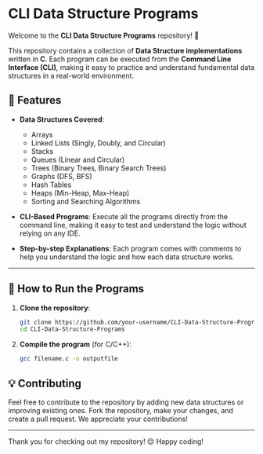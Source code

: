 # CLI Data Structure Programs

Welcome to the **CLI Data Structure Programs** repository! 🚀

This repository contains a collection of **Data Structure implementations** written in **C**. Each program can be executed from the **Command Line Interface (CLI)**, making it easy to practice and understand fundamental data structures in a real-world environment.

## 🌟 Features

- **Data Structures Covered**:
  - Arrays
  - Linked Lists (Singly, Doubly, and Circular)
  - Stacks
  - Queues (Linear and Circular)
  - Trees (Binary Trees, Binary Search Trees)
  - Graphs (DFS, BFS)
  - Hash Tables
  - Heaps (Min-Heap, Max-Heap)
  - Sorting and Searching Algorithms

- **CLI-Based Programs**: Execute all the programs directly from the command line, making it easy to test and understand the logic without relying on any IDE.

- **Step-by-step Explanations**: Each program comes with comments to help you understand the logic and how each data structure works.

---

## 🚀 How to Run the Programs

1. **Clone the repository**:
    ```bash
    git clone https://github.com/your-username/CLI-Data-Structure-Programs.git
    cd CLI-Data-Structure-Programs
    ```

2. **Compile the program** (for C/C++):
    ```bash
    gcc filename.c -o outputfile
    ```
## 💡 Contributing

Feel free to contribute to the repository by adding new data structures or improving existing ones. Fork the repository, make your changes, and create a pull request. We appreciate your contributions!

---

Thank you for checking out my repository! 😊 Happy coding!
